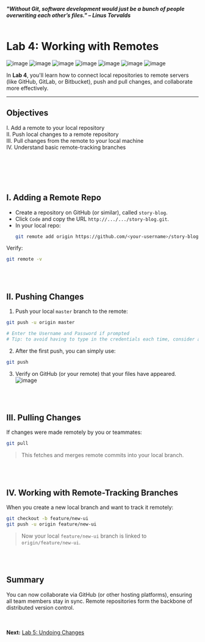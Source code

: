 ***"Without Git, software development would just be a bunch of people overwriting each other’s files." – Linus Torvalds***
<br><br>


# Lab 4: Working with Remotes
![image](https://github.com/user-attachments/assets/f9400c6a-b5cd-4207-9cb2-0b6a00ab6fd0) ![image](https://github.com/user-attachments/assets/0dc19ba3-d044-4081-abb7-0e33af541627) ![image](https://github.com/user-attachments/assets/3aefaf69-ed0e-4994-b83b-834cbae0275e) ![image](https://github.com/user-attachments/assets/ac18bc45-77f6-4083-b72c-e2b35567196a) ![image](https://github.com/user-attachments/assets/8e509219-b045-429d-bda1-3fc29ca76d1b) ![image](https://github.com/user-attachments/assets/e776eb96-121e-4059-9f73-352294418164) ![image](https://github.com/user-attachments/assets/499fffd7-7553-489e-bcb5-38af95f89539) 













In **Lab 4**, you'll learn how to connect local repositories to remote servers (like GitHub, GitLab, or Bitbucket), push and pull changes, and collaborate more effectively.

---

## Objectives

  I. Add a remote to your local repository \
 II. Push local changes to a remote repository \
III. Pull changes from the remote to your local machine \
 IV. Understand basic remote-tracking branches 

<br><br><br><br>

## I. Adding a Remote Repo
- Create a repository on GitHub (or similar), called `story-blog`.
- Click `Code` and copy the URL `http://.../.../story-blog.git`.
- In your local repo:
  ```bash
  git remote add origin https://github.com/<your-username>/story-blog.git
  ```

Verify:
```bash
git remote -v
```

<br><br>
## II. Pushing Changes
1. Push your local `master` branch to the remote:
```bash
git push -u origin master

# Enter the Username and Password if prompted
# Tip: to avoid having to type in the credentials each time, consider adding your local machine's SSH keys to GitHub or Gitea
```

2. After the first push, you can simply use:
```bash
git push
```

3. Verify on GitHub (or your remote) that your files have appeared.
![image](https://github.com/user-attachments/assets/f7a15c68-3a77-4a0c-b846-73c87a741518)


<br><br>
## III. Pulling Changes

If changes were made remotely by you or teammates:
```bash
git pull
```
>This fetches and merges remote commits into your local branch.

<br><br>
## IV. Working with Remote-Tracking Branches

When you create a new local branch and want to track it remotely:
```bash
git checkout -b feature/new-ui
git push -u origin feature/new-ui
```
>Now your local `feature/new-ui` branch is linked to `origin/feature/new-ui`.

<br><br>
## Summary
You can now collaborate via GitHub (or other hosting platforms), ensuring all team members stay in sync. Remote repositories form the backbone of distributed version control.

<br><br>
**Next:** [Lab 5: Undoing Changes](05_undoing_changes.md)

